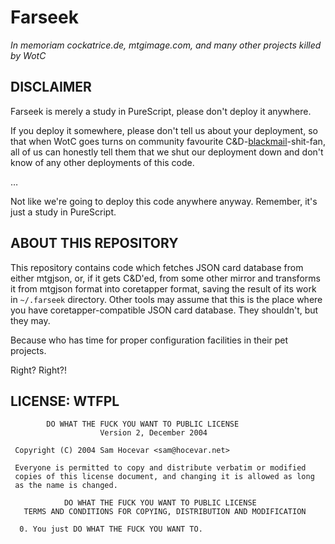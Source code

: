 Farseek
===

_In memoriam cockatrice.de, mtgimage.com, and many other projects killed by WotC_

DISCLAIMER
---

Farseek is merely a study in PureScript, please don't deploy it anywhere.

If you deploy it somewhere, please don't tell us about your deployment, so
that when WotC goes turns on community favourite
C&D-[blackmail](http://magiccards.info/scans/en/on/127.jpg)-shit-fan,
all of us can honestly tell them that we shut our deployment down and don't
know of any other deployments of this code.

…

Not like we're going to deploy this code anywhere anyway. Remember, it's
just a study in PureScript.

ABOUT THIS REPOSITORY
---

This repository contains code which fetches JSON card database from either
mtgjson, or, if it gets C&D'ed, from some other mirror and transforms it from
mtgjson format into coretapper format, saving the result of its work in
`~/.farseek` directory. Other tools may assume that this is the place where
you have coretapper-compatible JSON card database. They shouldn't, but they may.

Because who has time for proper configuration facilities in their pet projects.

Right? Right?!

LICENSE: WTFPL
---

```
        DO WHAT THE FUCK YOU WANT TO PUBLIC LICENSE 
                    Version 2, December 2004 

 Copyright (C) 2004 Sam Hocevar <sam@hocevar.net> 

 Everyone is permitted to copy and distribute verbatim or modified 
 copies of this license document, and changing it is allowed as long 
 as the name is changed. 

            DO WHAT THE FUCK YOU WANT TO PUBLIC LICENSE 
   TERMS AND CONDITIONS FOR COPYING, DISTRIBUTION AND MODIFICATION 

  0. You just DO WHAT THE FUCK YOU WANT TO.
```
